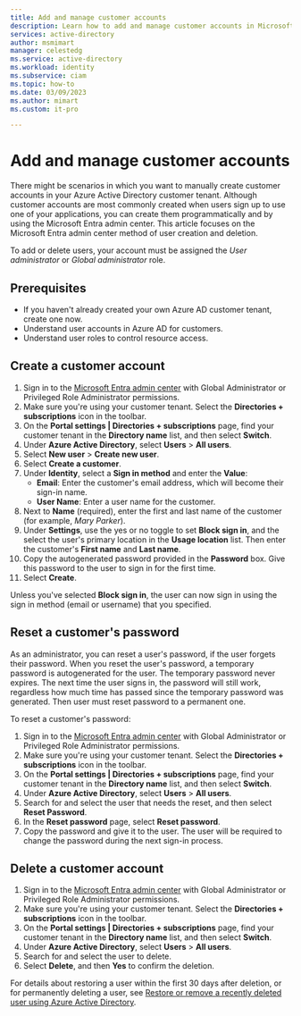 ```yaml
---
title: Add and manage customer accounts
description: Learn how to add and manage customer accounts in Microsoft Entra for customers.
services: active-directory
author: msmimart
manager: celestedg
ms.service: active-directory
ms.workload: identity
ms.subservice: ciam
ms.topic: how-to
ms.date: 03/09/2023
ms.author: mimart
ms.custom: it-pro

---
```

# Add and manage customer accounts

There might be scenarios in which you want to manually create customer accounts in your Azure Active Directory customer tenant. Although customer accounts are most commonly created when users sign up to use one of your applications, you can create them programmatically and by using the Microsoft Entra admin center. This article focuses on the Microsoft Entra admin center method of user creation and deletion.

To add or delete users, your account must be assigned the *User administrator* or *Global administrator* role.

## Prerequisites

- If you haven't already created your own Azure AD customer tenant, create one now.
- Understand user accounts in Azure AD for customers.
- Understand user roles to control resource access.

## Create a customer account

1. Sign in to the [Microsoft Entra admin center](https://entra.microsoft.com/) with Global Administrator or Privileged Role Administrator permissions.
1. Make sure you're using your customer tenant. Select the **Directories + subscriptions** icon in the toolbar.
1. On the **Portal settings | Directories + subscriptions** page, find your customer tenant in the **Directory name** list, and then select **Switch**.
1. Under **Azure Active Directory**, select **Users** > **All users**.
1. Select **New user** > **Create new user**. 
1. Select **Create a customer**.
1. Under **Identity**, select a **Sign in method** and enter the **Value**:
   - **Email**: Enter the customer's email address, which will become their sign-in name.
   - **User Name**: Enter a user name for the customer.
1. Next to **Name** (required), enter the first and last name of the customer (for example, *Mary Parker*).
1. Under **Settings**, use the yes or no toggle to set **Block sign in**, and the select the user's primary location in the **Usage location** list. Then enter the customer's **First name** and **Last name**.
1. Copy the autogenerated password provided in the **Password** box. Give this password to the user to sign in for the first time.
1. Select **Create**.

Unless you've selected **Block sign in**, the user can now sign in using the sign in method (email or username) that you specified.

## Reset a customer's password

As an administrator, you can reset a user's password, if the user forgets their password. When you reset the user's password, a temporary password is autogenerated for the user. The temporary password never expires. The next time the user signs in, the password will still work, regardless how much time has passed since the temporary password was generated. Then user must reset password to a permanent one. 

To reset a customer's password:

1. Sign in to the [Microsoft Entra admin center](https://entra.microsoft.com/) with Global Administrator or Privileged Role Administrator permissions.
1. Make sure you're using your customer tenant. Select the **Directories + subscriptions** icon in the toolbar.
1. On the **Portal settings | Directories + subscriptions** page, find your customer tenant in the **Directory name** list, and then select **Switch**.
1. Under **Azure Active Directory**, select **Users** > **All users**.
1. Search for and select the user that needs the reset, and then select **Reset Password**.
1. In the **Reset password** page, select **Reset password**.
1. Copy the password and give it to the user. The user will be required to change the password during the next sign-in process.

## Delete a customer account

1. Sign in to the [Microsoft Entra admin center](https://entra.microsoft.com/) with Global Administrator or Privileged Role Administrator permissions.
1. Make sure you're using your customer tenant. Select the **Directories + subscriptions** icon in the toolbar.
1. On the **Portal settings | Directories + subscriptions** page, find your customer tenant in the **Directory name** list, and then select **Switch**.
1. Under **Azure Active Directory**, select **Users** > **All users**.
1. Search for and select the user to delete.
1. Select **Delete**, and then **Yes** to confirm the deletion.

For details about restoring a user within the first 30 days after deletion, or for permanently deleting a user, see [Restore or remove a recently deleted user using Azure Active Directory](../../fundamentals/active-directory-users-restore.md).
